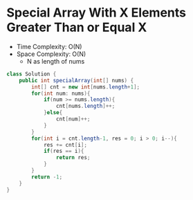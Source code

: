 # Special Array With X Elements Greater Than or Equal X

- Time Complexity: O(N)
- Space Complexity: O(N)
  - N as length of nums

```java
class Solution {
    public int specialArray(int[] nums) {
        int[] cnt = new int[nums.length+1];
        for(int num: nums){
            if(num >= nums.length){
                cnt[nums.length]++;
            }else{
                cnt[num]++;
            }
        }
        for(int i = cnt.length-1, res = 0; i > 0; i--){
            res += cnt[i];
            if(res == i){
                return res;
            }
        }
        return -1;
    }
}
```
